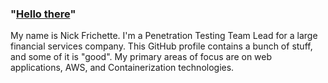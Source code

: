 ### "<a href="https://youtu.be/rEq1Z0bjdwc?t=6">Hello there</a>"

My name is Nick Frichette. I'm a Penetration Testing Team Lead for a large financial services company. This GitHub profile contains a bunch of stuff, and some of it is "good". My primary areas of focus are on web applications, AWS, and Containerization technologies. 
